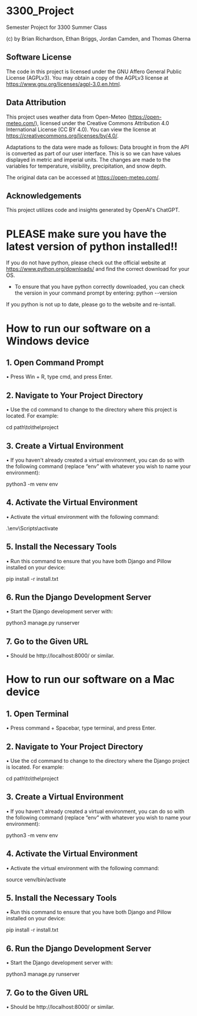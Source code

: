 # 3300_Project
Semester Project for 3300 Summer Class

(c) by Brian Richardson, Ethan Briggs, Jordan Camden, and Thomas Gherna

## Software License
The code in this project is licensed under the GNU Affero General Public License (AGPLv3). You may obtain a copy of the AGPLv3 license at <https://www.gnu.org/licenses/agpl-3.0.en.html>.

## Data Attribution
This project uses weather data from Open-Meteo (<https://open-meteo.com/>), licensed under the Creative Commons Attribution 4.0 International License (CC BY 4.0). You can view the license at <https://creativecommons.org/licenses/by/4.0/>. 

Adaptations to the data were made as follows: Data brought in from the API is converted as part of our user interface. This is so we can have values displayed in metric and imperial units. The changes are made to the variables for temperature, visibility, precipitation, and snow depth. 

The original data can be accessed at <https://open-meteo.com/>.

## Acknowledgements

This project utilizes code and insights generated by OpenAI's ChatGPT.

# PLEASE make sure you have the latest version of python installed!!
If you do not have python, please check out the official website at <https://www.python.org/downloads/> and find the correct download for your OS.
- To ensure that you have python correctly downloaded, you can check the version in your command prompt by entering:
  python --version

If you python is not up to date, please go to the website and re-isntall.

# How to run our software on a Windows device
## 1. Open Command Prompt
•	Press Win + R, type cmd, and press Enter.

## 2. Navigate to Your Project Directory
•	Use the cd command to change to the directory where this project is located. For example:

cd path\to\the\project

## 3. Create a Virtual Environment
•	If you haven't already created a virtual environment, you can do so with the following command (replace “env” with whatever you wish to name your environment):

python3 -m venv env

## 4. Activate the Virtual Environment
•	Activate the virtual environment with the following command:

.\env\Scripts\activate

## 5. Install the Necessary Tools
•	Run this command to ensure that you have both Django and Pillow installed on your device:

pip install -r install.txt

## 6. Run the Django Development Server
•	Start the Django development server with:

python3 manage.py runserver

## 7. Go to the Given URL
•	Should be http://localhost:8000/ or similar. 

# How to run our software on a Mac device
## 1. Open Terminal
•	Press command + Spacebar, type terminal, and press Enter.

## 2. Navigate to Your Project Directory
•	Use the cd command to change to the directory where the Django project is located. For example:

cd path\to\the\project

## 3. Create a Virtual Environment
•	If you haven't already created a virtual environment, you can do so with the following command (replace “env” with whatever you wish to name your environment):

python3 -m venv env

## 4. Activate the Virtual Environment
•	Activate the virtual environment with the following command:

source venv/bin/activate

## 5. Install the Necessary Tools
•	Run this command to ensure that you have both Django and Pillow installed on your device:

pip install -r install.txt

## 6. Run the Django Development Server
•	Start the Django development server with:

python3 manage.py runserver

## 7. Go to the Given URL
•	Should be http://localhost:8000/ or similar. 

